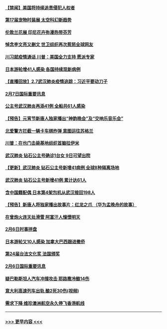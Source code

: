 #### [【禁闻】美国将持续追责侵犯人权者](../pages/prog202/a102772042.md?t=02080644) 
#### [第17届宠物时装展 太空科幻新趋势](../pages/prog202/a102772033.md?t=02080644) 
#### [伦敦兰花展 印尼花卉弥漫热带芬芳](../pages/prog202/a102772026.md?t=02080644) 
#### [悼念李文亮又删文 世卫组织再次惹怒全球网友](../pages/prog202/a102771968.md?t=02080644) 
#### [川习就疫情通话 川普：美国全力支持 愿派专家](../pages/prog202/a102771930.md?t=02080644) 
#### [日本游轮增41人感染 各国持续现新病例](../pages/prog202/a102771912.md?t=02080644) 
#### [【直播回放】2.7武汉肺炎疫情追踪：习近平要动刀子](../pages/prog202/a102771649.md?t=02080644) 
#### [2月7日国际重要讯息](../pages/prog202/a102771747.md?t=02080644) 
#### [公主号武汉肺炎再添41例 全船共61人感染](../pages/prog202/a102771703.md?t=02080644) 
#### [【预告】元宵节新唐人独家播出“神韵晚会”及“交响乐音乐会”](../pages/prog202/a102767674.md?t=02080644) 
#### [北爱警方拦截一辆卡车绑炸弹 意图运往苏格兰](../pages/prog202/a102771609.md?t=02080644) 
#### [川普：在也门击毙基地组织首脑拉伊米](../pages/prog202/a102771528.md?t=02080644) 
#### [武汉肺炎 钻石公主号确诊1台女 9日可望出院](../pages/prog202/a102771518.md?t=02080644) 
#### [【更新】武汉肺炎 钻石公主号新增41病例 全球8种隔离场地](../pages/prog202/a102770740.md?t=02080644) 
#### [武汉肺炎 钻石公主号新增41例 累计达61人](../pages/prog202/a102771486.md?t=02080644) 
#### [含中国籍配偶 日本第4架包机从武汉接回198人](../pages/prog202/a102771472.md?t=02080644) 
#### [【预告】新唐人将独家播出故事片：红龙之爪 （华为孟晚舟的故事）](../pages/prog202/a102767728.md?t=02080644) 
#### [在曾炮火连天处滑雪 阿富汗人憧憬明天](../pages/prog202/a102771290.md?t=02080644) 
#### [2月6日时事拼盘](../pages/prog202/a102771225.md?t=02080644) 
#### [日本游轮又10人感染 加拿大巴西跟进撤侨](../pages/prog202/a102771084.md?t=02080644) 
#### [第24届台法文化奖 法国颁奖](../pages/prog202/a102771032.md?t=02080644) 
#### [2月6日国际重要讯息](../pages/prog202/a102770794.md?t=02080644) 
#### [疑巴勒斯坦人汽车冲撞攻击 耶路撒冷酿14伤](../pages/prog202/a102770586.md?t=02080644) 
#### [意大利高速列车出轨 酿2死30伤(视频)](../pages/prog202/a102770762.md?t=02080644) 
#### [需求下降 维珍澳洲航空永久停飞香港航线](../pages/prog202/a102770751.md?t=02080644) 

----
#### [ >>> 更早内容 <<< ](../indexes/prog202-earlier.md)
